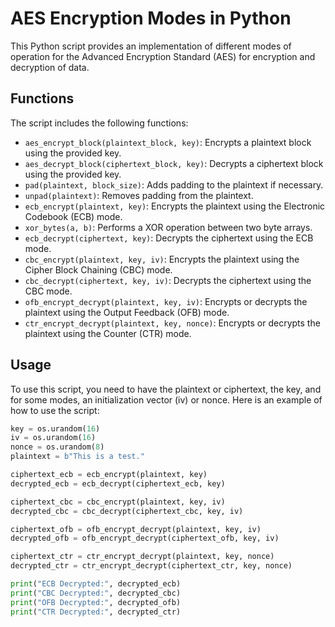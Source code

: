 # AES Encryption Modes in Python

This Python script provides an implementation of different modes of operation for the Advanced Encryption Standard (AES) for encryption and decryption of data.

## Functions

The script includes the following functions:

- `aes_encrypt_block(plaintext_block, key)`: Encrypts a plaintext block using the provided key.
- `aes_decrypt_block(ciphertext_block, key)`: Decrypts a ciphertext block using the provided key.
- `pad(plaintext, block_size)`: Adds padding to the plaintext if necessary.
- `unpad(plaintext)`: Removes padding from the plaintext.
- `ecb_encrypt(plaintext, key)`: Encrypts the plaintext using the Electronic Codebook (ECB) mode.
- `xor_bytes(a, b)`: Performs a XOR operation between two byte arrays.
- `ecb_decrypt(ciphertext, key)`: Decrypts the ciphertext using the ECB mode.
- `cbc_encrypt(plaintext, key, iv)`: Encrypts the plaintext using the Cipher Block Chaining (CBC) mode.
- `cbc_decrypt(ciphertext, key, iv)`: Decrypts the ciphertext using the CBC mode.
- `ofb_encrypt_decrypt(plaintext, key, iv)`: Encrypts or decrypts the plaintext using the Output Feedback (OFB) mode.
- `ctr_encrypt_decrypt(plaintext, key, nonce)`: Encrypts or decrypts the plaintext using the Counter (CTR) mode.

## Usage

To use this script, you need to have the plaintext or ciphertext, the key, and for some modes, an initialization vector (iv) or nonce. Here is an example of how to use the script:

```python
key = os.urandom(16)
iv = os.urandom(16)
nonce = os.urandom(8)
plaintext = b"This is a test."

ciphertext_ecb = ecb_encrypt(plaintext, key)
decrypted_ecb = ecb_decrypt(ciphertext_ecb, key)

ciphertext_cbc = cbc_encrypt(plaintext, key, iv)
decrypted_cbc = cbc_decrypt(ciphertext_cbc, key, iv)

ciphertext_ofb = ofb_encrypt_decrypt(plaintext, key, iv)
decrypted_ofb = ofb_encrypt_decrypt(ciphertext_ofb, key, iv)

ciphertext_ctr = ctr_encrypt_decrypt(plaintext, key, nonce)
decrypted_ctr = ctr_encrypt_decrypt(ciphertext_ctr, key, nonce)

print("ECB Decrypted:", decrypted_ecb)
print("CBC Decrypted:", decrypted_cbc)
print("OFB Decrypted:", decrypted_ofb)
print("CTR Decrypted:", decrypted_ctr)